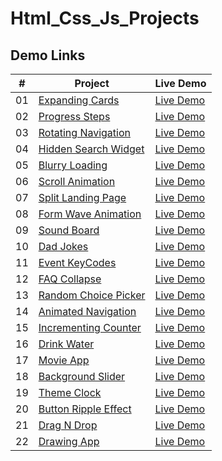 # Html_Css_Js_Projects

## Demo Links

| #   | Project                                                                                                          | Live Demo                                                                                           |
| --- | ---------------------------------------------------------------------------------------------------------------- | --------------------------------------------------------------------------------------------------- |
| 01  | [Expanding Cards](https://github.com/ahmetsuhan/Html_Css_Js_Projects/tree/main/01-expanding-cards)           | [Live Demo](https://ahmetsuhan.github.io/Html_Css_Js_Projects/01-expanding-cards/index.html)      |
| 02  | [Progress Steps](https://github.com/ahmetsuhan/Html_Css_Js_Projects/tree/main/02-progress-steps)           | [Live Demo](https://ahmetsuhan.github.io/Html_Css_Js_Projects/02-progress-steps/index.html)      |
| 03  | [Rotating Navigation](https://github.com/ahmetsuhan/Html_Css_Js_Projects/tree/main/03-rotating-navigation)           | [Live Demo](https://ahmetsuhan.github.io/Html_Css_Js_Projects/03-rotating-navigation/index.html)      |
| 04  | [Hidden Search Widget](https://github.com/ahmetsuhan/Html_Css_Js_Projects/tree/main/04-hidden-search-widget)           | [Live Demo](https://ahmetsuhan.github.io/Html_Css_Js_Projects/04-hidden-search-widget/index.html)      |
| 05  | [Blurry Loading](https://github.com/ahmetsuhan/Html_Css_Js_Projects/tree/main/05-blurry-loading)           | [Live Demo](https://ahmetsuhan.github.io/Html_Css_Js_Projects/05-blurry-loading/index.html)      |
| 06  | [Scroll Animation](https://github.com/ahmetsuhan/Html_Css_Js_Projects/tree/main/06-scroll-animation)           | [Live Demo](https://ahmetsuhan.github.io/Html_Css_Js_Projects/06-scroll-animation/index.html)      |
| 07  | [Split Landing Page](https://github.com/ahmetsuhan/Html_Css_Js_Projects/tree/main/07-split-landing-page)           | [Live Demo](https://ahmetsuhan.github.io/Html_Css_Js_Projects/07-split-landing-page/index.html)      |
| 08  | [Form Wave Animation](https://github.com/ahmetsuhan/Html_Css_Js_Projects/tree/main/08-form-wave-animation)           | [Live Demo](https://ahmetsuhan.github.io/Html_Css_Js_Projects/08-form-wave-animation/index.html)      |
| 09  | [Sound Board](https://github.com/ahmetsuhan/Html_Css_Js_Projects/tree/main/09-sound-board)           | [Live Demo](https://ahmetsuhan.github.io/Html_Css_Js_Projects/09-sound-board/index.html)      |
| 10  | [Dad Jokes](https://github.com/ahmetsuhan/Html_Css_Js_Projects/tree/main/10-dad-jokes)           | [Live Demo](https://ahmetsuhan.github.io/Html_Css_Js_Projects/10-dad-jokes/index.html)      |
| 11  | [Event KeyCodes](https://github.com/ahmetsuhan/Html_Css_Js_Projects/tree/main/11-event-keyCodes)           | [Live Demo](https://ahmetsuhan.github.io/Html_Css_Js_Projects/11-event-keyCodes/index.html)      |
| 12  | [FAQ Collapse](https://github.com/ahmetsuhan/Html_Css_Js_Projects/tree/main/12-faq-collapse)           | [Live Demo](https://ahmetsuhan.github.io/Html_Css_Js_Projects/12-faq-collapse/index.html)      |
| 13  | [Random Choice Picker](https://github.com/ahmetsuhan/Html_Css_Js_Projects/tree/main/13-random-choice-picker)           | [Live Demo](https://ahmetsuhan.github.io/Html_Css_Js_Projects/13-random-choice-picker/index.html)      |
| 14  | [Animated Navigation](https://github.com/ahmetsuhan/Html_Css_Js_Projects/tree/main/14-animated-navigation)           | [Live Demo](https://ahmetsuhan.github.io/Html_Css_Js_Projects/14-animated-navigation/index.html)      |
| 15  | [Incrementing Counter](https://github.com/ahmetsuhan/Html_Css_Js_Projects/tree/main/15-incrementing-counter)           | [Live Demo](https://ahmetsuhan.github.io/Html_Css_Js_Projects/15-incrementing-counter/index.html)      |
| 16  | [Drink Water](https://github.com/ahmetsuhan/Html_Css_Js_Projects/tree/main/16-drink-water)           | [Live Demo](https://ahmetsuhan.github.io/Html_Css_Js_Projects/16-drink-water/index.html)      |
| 17  | [Movie App](https://github.com/ahmetsuhan/Html_Css_Js_Projects/tree/main/17-movie-app)           | [Live Demo](https://ahmetsuhan.github.io/Html_Css_Js_Projects/17-movie-app/index.html)      |
| 18  | [Background Slider](https://github.com/ahmetsuhan/Html_Css_Js_Projects/tree/main/18-background-slider)           | [Live Demo](https://ahmetsuhan.github.io/Html_Css_Js_Projects/18-background-slider/index.html)      |
| 19  | [Theme Clock](https://github.com/ahmetsuhan/Html_Css_Js_Projects/tree/main/19-theme-clock)           | [Live Demo](https://ahmetsuhan.github.io/Html_Css_Js_Projects/19-theme-clock/index.html)      |
| 20  | [Button Ripple Effect](https://github.com/ahmetsuhan/Html_Css_Js_Projects/tree/main/20-button-ripple-effect)           | [Live Demo](https://ahmetsuhan.github.io/Html_Css_Js_Projects/20-button-ripple-effect/index.html)      |
| 21  | [Drag N Drop](https://github.com/ahmetsuhan/Html_Css_Js_Projects/tree/main/21-drag-n-drop)           | [Live Demo](https://ahmetsuhan.github.io/Html_Css_Js_Projects/21-drag-n-drop/index.html)      |
| 22  | [Drawing App](https://github.com/ahmetsuhan/Html_Css_Js_Projects/tree/main/22-drawing-app)           | [Live Demo](https://ahmetsuhan.github.io/Html_Css_Js_Projects/22-drawing-app/index.html)      |





